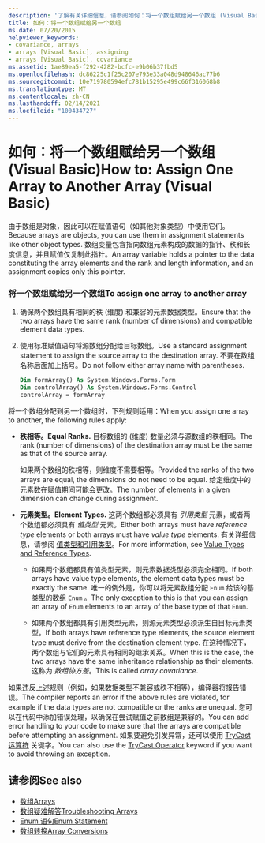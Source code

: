 ```yaml
---
description: '了解有关详细信息，请参阅如何：将一个数组赋给另一个数组 (Visual Basic) '
title: 如何：将一个数组赋给另一个数组
ms.date: 07/20/2015
helpviewer_keywords:
- covariance, arrays
- arrays [Visual Basic], assigning
- arrays [Visual Basic], covariance
ms.assetid: 1ae89ea5-f292-4282-bcfc-e9b06b37fbd5
ms.openlocfilehash: dc86225c1f25c207e793e33a048d948646ac77b6
ms.sourcegitcommit: 10e719780594efc781b15295e499c66f316068b8
ms.translationtype: MT
ms.contentlocale: zh-CN
ms.lasthandoff: 02/14/2021
ms.locfileid: "100434727"
---
```

# <a name="how-to-assign-one-array-to-another-array-visual-basic"></a><span data-ttu-id="4d362-103">如何：将一个数组赋给另一个数组 (Visual Basic)</span><span class="sxs-lookup"><span data-stu-id="4d362-103">How to: Assign One Array to Another Array (Visual Basic)</span></span>

<span data-ttu-id="4d362-104">由于数组是对象，因此可以在赋值语句（如其他对象类型）中使用它们。</span><span class="sxs-lookup"><span data-stu-id="4d362-104">Because arrays are objects, you can use them in assignment statements like other object types.</span></span> <span data-ttu-id="4d362-105">数组变量包含指向数组元素构成的数据的指针、秩和长度信息，并且赋值仅复制此指针。</span><span class="sxs-lookup"><span data-stu-id="4d362-105">An array variable holds a pointer to the data constituting the array elements and the rank and length information, and an assignment copies only this pointer.</span></span>

### <a name="to-assign-one-array-to-another-array"></a><span data-ttu-id="4d362-106">将一个数组赋给另一个数组</span><span class="sxs-lookup"><span data-stu-id="4d362-106">To assign one array to another array</span></span>

1. <span data-ttu-id="4d362-107">确保两个数组具有相同的秩 (维度) 和兼容的元素数据类型。</span><span class="sxs-lookup"><span data-stu-id="4d362-107">Ensure that the two arrays have the same rank (number of dimensions) and compatible element data types.</span></span>

2. <span data-ttu-id="4d362-108">使用标准赋值语句将源数组分配给目标数组。</span><span class="sxs-lookup"><span data-stu-id="4d362-108">Use a standard assignment statement to assign the source array to the destination array.</span></span> <span data-ttu-id="4d362-109">不要在数组名称后面加上括号。</span><span class="sxs-lookup"><span data-stu-id="4d362-109">Do not follow either array name with parentheses.</span></span>

    ```vb
    Dim formArray() As System.Windows.Forms.Form
    Dim controlArray() As System.Windows.Forms.Control
    controlArray = formArray
    ```

<span data-ttu-id="4d362-110">将一个数组分配到另一个数组时，下列规则适用：</span><span class="sxs-lookup"><span data-stu-id="4d362-110">When you assign one array to another, the following rules apply:</span></span>

- <span data-ttu-id="4d362-111">**秩相等。**</span><span class="sxs-lookup"><span data-stu-id="4d362-111">**Equal Ranks.**</span></span> <span data-ttu-id="4d362-112">目标数组的 (维度) 数量必须与源数组的秩相同。</span><span class="sxs-lookup"><span data-stu-id="4d362-112">The rank (number of dimensions) of the destination array must be the same as that of the source array.</span></span>

  <span data-ttu-id="4d362-113">如果两个数组的秩相等，则维度不需要相等。</span><span class="sxs-lookup"><span data-stu-id="4d362-113">Provided the ranks of the two arrays are equal, the dimensions do not need to be equal.</span></span> <span data-ttu-id="4d362-114">给定维度中的元素数在赋值期间可能会更改。</span><span class="sxs-lookup"><span data-stu-id="4d362-114">The number of elements in a given dimension can change during assignment.</span></span>

- <span data-ttu-id="4d362-115">**元素类型。**</span><span class="sxs-lookup"><span data-stu-id="4d362-115">**Element Types.**</span></span> <span data-ttu-id="4d362-116">这两个数组都必须具有 *引用类型* 元素，或者两个数组都必须具有 *值类型* 元素。</span><span class="sxs-lookup"><span data-stu-id="4d362-116">Either both arrays must have *reference type* elements or both arrays must have *value type* elements.</span></span> <span data-ttu-id="4d362-117">有关详细信息，请参阅 [值类型和引用类型](../data-types/value-types-and-reference-types.md)。</span><span class="sxs-lookup"><span data-stu-id="4d362-117">For more information, see [Value Types and Reference Types](../data-types/value-types-and-reference-types.md).</span></span>

  - <span data-ttu-id="4d362-118">如果两个数组都具有值类型元素，则元素数据类型必须完全相同。</span><span class="sxs-lookup"><span data-stu-id="4d362-118">If both arrays have value type elements, the element data types must be exactly the same.</span></span> <span data-ttu-id="4d362-119">唯一的例外是，你可以将元素数组分配 `Enum` 给该的基类型的数组 `Enum` 。</span><span class="sxs-lookup"><span data-stu-id="4d362-119">The only exception to this is that you can assign an array of `Enum` elements to an array of the base type of that `Enum`.</span></span>

  - <span data-ttu-id="4d362-120">如果两个数组都具有引用类型元素，则源元素类型必须派生自目标元素类型。</span><span class="sxs-lookup"><span data-stu-id="4d362-120">If both arrays have reference type elements, the source element type must derive from the destination element type.</span></span> <span data-ttu-id="4d362-121">在这种情况下，两个数组与它们的元素具有相同的继承关系。</span><span class="sxs-lookup"><span data-stu-id="4d362-121">When this is the case, the two arrays have the same inheritance relationship as their elements.</span></span> <span data-ttu-id="4d362-122">这称为 *数组协方差*。</span><span class="sxs-lookup"><span data-stu-id="4d362-122">This is called *array covariance*.</span></span>

<span data-ttu-id="4d362-123">如果违反上述规则（例如，如果数据类型不兼容或秩不相等），编译器将报告错误。</span><span class="sxs-lookup"><span data-stu-id="4d362-123">The compiler reports an error if the above rules are violated, for example if the data types are not compatible or the ranks are unequal.</span></span> <span data-ttu-id="4d362-124">您可以在代码中添加错误处理，以确保在尝试赋值之前数组是兼容的。</span><span class="sxs-lookup"><span data-stu-id="4d362-124">You can add error handling to your code to make sure that the arrays are compatible before attempting an assignment.</span></span> <span data-ttu-id="4d362-125">如果要避免引发异常，还可以使用 [TryCast 运算符](../../../language-reference/operators/trycast-operator.md) 关键字。</span><span class="sxs-lookup"><span data-stu-id="4d362-125">You can also use the [TryCast Operator](../../../language-reference/operators/trycast-operator.md) keyword if you want to avoid throwing an exception.</span></span>

## <a name="see-also"></a><span data-ttu-id="4d362-126">请参阅</span><span class="sxs-lookup"><span data-stu-id="4d362-126">See also</span></span>

- [<span data-ttu-id="4d362-127">数组</span><span class="sxs-lookup"><span data-stu-id="4d362-127">Arrays</span></span>](index.md)
- [<span data-ttu-id="4d362-128">数组疑难解答</span><span class="sxs-lookup"><span data-stu-id="4d362-128">Troubleshooting Arrays</span></span>](troubleshooting-arrays.md)
- [<span data-ttu-id="4d362-129">Enum 语句</span><span class="sxs-lookup"><span data-stu-id="4d362-129">Enum Statement</span></span>](../../../language-reference/statements/enum-statement.md)
- [<span data-ttu-id="4d362-130">数组转换</span><span class="sxs-lookup"><span data-stu-id="4d362-130">Array Conversions</span></span>](../data-types/array-conversions.md)
